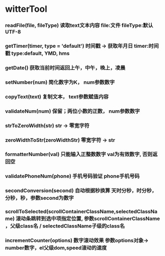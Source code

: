 # witterTool  
### readFile(file, fileType) 读取text文本内容 file:文件 fileType:默认UTF-8 
### getTimer(timer, type = 'default') 时间戳 -> 获取年月日 timer:时间戳 type:default, YMD, hms
### getDate() 获取当前时间返回上午，中午，晚上，凌晨
### setNumber(num) 简化数字为K， num参数数字
### copyText(text) 复制文本， text参数赋值内容
### validateNum(num) 保留；两位小数的正数， num参数数字
### strToZeroWidth(str) str -> 零宽字符
### zeroWidthToStr(zeroWidthStr) 零宽字符 -> str
### formatterNumber(val) 只能输入正整数数字 val为有效数字, 否则返回空
### validatePhoneNum(phone) 手机号码验证 phone手机号码
### secondConversion(second) 自动根据秒换算 天时分秒，时分秒，分秒，秒，参数second为数字
### scrollToSelected(scrollContainerClassName,selectedClassName) 滚动条跳转到选中项指定位置, 参数scrollContainerClassName ，父级class名 / selectedClassName子级的class名
### incrementCounter(options) 数字滚动效果 参数options对象-> number数字，el父级dom,speed滚动的速度


